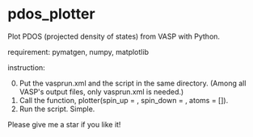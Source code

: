 # pdos_plotter
Plot PDOS (projected density of states) from VASP with Python.

requirement: pymatgen, numpy, matplotlib

instruction:

0. Put the vasprun.xml and the script in the same directory. (Among all VASP's output files, only vasprun.xml is needed.)
1. Call the function, plotter(spin_up = , spin_down = , atoms = []).
2. Run the script. Simple.

Please give me a star if you like it!
